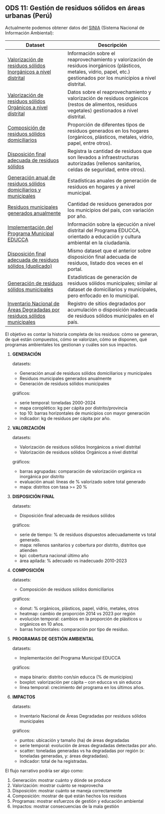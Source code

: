 ## ODS 11: Gestión de residuos sólidos en áreas urbanas (Perú)

Actualmente podemos obtener datos del
[SINIA](https://sinia.minam.gob.pe/portal/datos-abiertos/) (Sistema Nacional de
Información Ambiental):

| Dataset                                                                                                                                                                                                              | Descripción                                                                                                                                                               |
| -------------------------------------------------------------------------------------------------------------------------------------------------------------------------------------------------------------------- | ------------------------------------------------------------------------------------------------------------------------------------------------------------------------- |
| [Valorización de residuos sólidos Inorgánicos a nivel distrital](https://datosabiertos.gob.pe/dataset/valorizaci%C3%B3n-de-residuos-s%C3%B3lidos-nivel-distrital-ministerio-del-ambiente-minam)                      | Información sobre el reaprovechamiento y valorización de residuos inorgánicos (plásticos, metales, vidrio, papel, etc.) gestionados por los municipios a nivel distrital. |
| [Valorización de residuos sólidos Orgánicos a nivel distrital](https://datosabiertos.gob.pe/dataset/valorizaci%C3%B3n-de-residuos-s%C3%B3lidos-nivel-distrital-ministerio-del-ambiente-minam)                        | Datos sobre el reaprovechamiento y valorización de residuos orgánicos (restos de alimentos, residuos vegetales) gestionados a nivel distrital.                            |
| [Composición de residuos sólidos domiciliarios](https://datosabiertos.gob.pe/dataset/composici%C3%B3n-de-residuos-s%C3%B3lidos-domiciliarios)                                                                        | Proporción de diferentes tipos de residuos generados en los hogares (orgánicos, plásticos, metales, vidrio, papel, entre otros).                                          |
| [Disposición final adecuada de residuos sólidos](https://datosabiertos.gob.pe/dataset/disposici%C3%B3n-final-adecuada-de-residuos-s%C3%B3lidos-ministerio-del-ambiente-minam)                                        | Registra la cantidad de residuos que son llevados a infraestructuras autorizadas (rellenos sanitarios, celdas de seguridad, entre otros).                                 |
| [Generación anual de residuos sólidos domiciliarios y municipales](https://datosabiertos.gob.pe/dataset/generaci%C3%B3n-anual-de-residuos-s%C3%B3lidos-domiciliarios-y-municipales-ministerio-del-ambiente)          | Estadísticas anuales de generación de residuos en hogares y a nivel municipal.                                                                                            |
| [Residuos municipales generados anualmente](https://datosabiertos.gob.pe/dataset/residuos-municipales-generados-anualmente)                                                                                          | Cantidad de residuos generados por los municipios del país, con variación por año.                                                                                        |
| [Implementación del Programa Municipal EDUCCA](https://www.datosabiertos.gob.pe/dataset/implementaci%C3%B3n-del-programa-municipal-de-educaci%C3%B3n-cultura-y-ciudadan%C3%ADa-ambiental-programa)                   | Información sobre la ejecución a nivel distrital del Programa EDUCCA, orientado a educación y cultura ambiental en la ciudadanía.                                         |
| [Disposición final adecuada de residuos sólidos (duplicado)](https://www.datosabiertos.gob.pe/dataset/disposici%C3%B3n-final-adecuada-de-residuos-s%C3%B3lidos-ministerio-del-ambiente-minam)                        | Mismo dataset que el anterior sobre disposición final adecuada de residuos, listado dos veces en el portal.                                                               |
| [Generación de residuos sólidos municipales](https://www.datosabiertos.gob.pe/dataset/generaci%C3%B3n-anual-de-residuos-s%C3%B3lidos-domiciliarios-y-municipales-ministerio-del-ambiente)                            | Estadísticas de generación de residuos sólidos municipales; similar al dataset de domiciliarios y municipales, pero enfocado en lo municipal.                             |
| [Inventario Nacional de Áreas Degradadas por residuos sólidos municipales](https://www.datosabiertos.gob.pe/dataset/inventario-nacional-de-%C3%A1reas-degradadas-por-residuos-s%C3%B3lidos-municipales-organismo-de) | Registro de sitios degradados por acumulación o disposición inadecuada de residuos sólidos municipales en el país.                                                        |

El objetivo es contar la historia completa de los residuos: cómo se generan, de
qué están compuestos, cómo se valorizan, cómo se disponen, qué programas
ambientales los gestionan y cuáles son sus impactos.

1. **GENERACIÓN**

   datasets:
   - Generación anual de residuos sólidos domiciliarios y municipales
   - Residuos municipales generados anualmente
   - Generación de residuos sólidos municipales

   gráficos:
   - serie temporal: toneladas 2000-2024
   - mapa coroplético: kg per cápita por distrito/provincia
   - top 10: barras horizontales de municipios con mayor generación
   - indicador: kg de residuos per cápita por año.

2. **VALORIZACIÓN**

   datasets:
   - Valorización de residuos sólidos Inorgánicos a nivel distrital
   - Valorización de residuos sólidos Orgánicos a nivel distrital

   gráficos:
   - barras agrupadas: comparación de valorización orgánica vs inorgánica por
     distrito
   - evaluación anual: líneas de % valorizado sobre total generado
   - mapa: distritos con tasa >= 20 %

3. **DISPOSICIÓN FINAL**

   datasets:
   - Disposición final adecuada de residuos sólidos

   gráficos:
   - serie de tiempo: % de residuos dispuestos adecuadamente vs total generado.
   - mapa: rellenos sanitarios y cobertura por distrito, distritos que atienden
   - kpi: cobertura nacional último año
   - área apilada: % adecuado vs inadecuado 2010-2023

4. **COMPOSICIÓN**

   datasets:
   - Composición de residuos sólidos domiciliarios

   gráficos:
   - donut: % orgánicos, plásticos, papel, vidrio, metales, otros
   - heatmap: cambio de proporción 2014 vs 2023 por región
   - evolución temporal: cambios en la proporción de plásticos u orgánicos en 10
     años.
   - barras horizontales: comparación por tipo de residuo.

5. **PROGRAMAS DE GESTIÓN AMBIENTAL**

   datasets:
   - Implementación del Programa Municipal EDUCCA

   gráficos:
   - mapa binario: distrito con/sin educca (% de municipios)
   - boxplot: valorización per cápita – con educca vs sin educca
   - línea temporal: crecimiento del programa en los últimos años.

6. **IMPACTOS**

   datasets:
   - Inventario Nacional de Áreas Degradadas por residuos sólidos municipales

   gráficos:
   - puntos: ubicación y tamaño (ha) de áreas degradadas
   - serie temporal: evolución de áreas degradadas detectadas por año.
   - scatter: toneladas generadas vs ha degradadas por región (x: toneladas
     generadas, y: áreas degradadas).
   - indicador: total de ha registradas.

El flujo narrativo podría ser algo como:

1. Generación: mostrar cuánto y dónde se produce
2. Valorización: mostrar cuánto se reaprovecha
3. Disposición: mostrar cuánto se maneja correctamente
4. Composición: mostrar de qué están hechos los residuos
5. Programas: mostrar esfuerzos de gestión y educación ambiental
6. Impactos: mostrar consecuencias de la mala gestión
